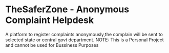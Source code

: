 # TheSaferZone - Anonymous Complaint Helpdesk
A platform to register complaints anonymously,the complain will be sent to selected state or central govt department.
NOTE: This is a Personal Project and cannot be used for Bussiness Purposes
